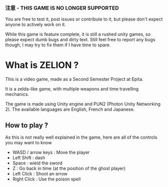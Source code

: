 ### 注意 - THIS GAME IS NO LONGER SUPPORTED
You are free to test it, post issues or contribute to it, but please don't expect anyone to actively work on it.

While this game is feature complete, it is still a rushed unity games, so please expect dumb bugs and dirty text. 
Still feel free to report any bugs though, I may try to fix them if I have time to spare.

# What is ZELION ?
This is a video game, made as a Second Semester Project at Epita.

It is a zelda-like game, with multiple weapons and time travelling mechanics.

The game is made using Unity engine and PUN2 (Photon Unity Networking 2).
The available languages are English, French and Japanese.

## How to play ?
As this is not really well explained in the game, here are all of the controls you may want to know

- WASD / arrow keys : Move the player
- Left Shift : dash
- Space : wield the sword
- Z : Go back in time (at the position of the ghost player)
- Left Click : Shoot an arrow
- Right Click : Use the poison spell
